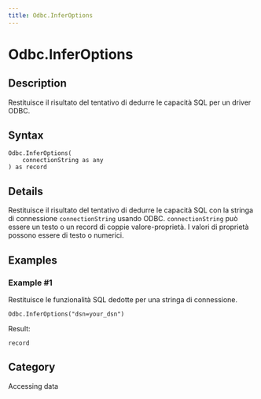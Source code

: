 ```yaml
---
title: Odbc.InferOptions
---
```


# Odbc.InferOptions


## Description

Restituisce il risultato del tentativo di dedurre le capacità SQL per un driver ODBC.


## Syntax

```powerquery
Odbc.InferOptions(
    connectionString as any
) as record
```


## Details

Restituisce il risultato del tentativo di dedurre le capacità SQL con la stringa di connessione <code>connectionString</code> usando ODBC. <code>connectionString</code> può essere un testo o un record di coppie valore-proprietà. I valori di proprietà possono essere di testo o numerici.


## Examples

### Example #1 
Restituisce le funzionalità SQL dedotte per una stringa di connessione.
```powerquery
Odbc.InferOptions("dsn=your_dsn")
```

Result: 
```powerquery
record
```




## Category
Accessing data
